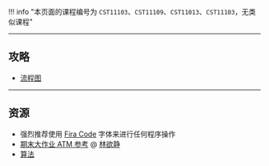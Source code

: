 !!! info "本页面的课程编号为 `CST11103`、`CST11109`、`CST11013`、`CST11103`，无类似课程"

---

## 攻略
- [流程图](../../技巧/推荐使用的网站等/流程图.md)

---

## 资源
- 强烈推荐使用 [Fira Code](../../技巧/软件的下载安装、使用教程/FiraCode下载与安装.md) 字体来进行任何程序操作
- [期末大作业 ATM 参考](https://gitee.com/lin-yujing-22/ATMproject) @ [林欲静](../../贡献者/林欲静.md)  
- [算法](../../学业/竞赛/算法.md)